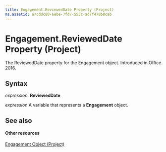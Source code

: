 ```yaml
---
title: Engagement.ReviewedDate Property (Project)
ms.assetid: a7cddc80-6ebe-7fd7-553c-ad7f478b8cab
---
```



# Engagement.ReviewedDate Property (Project)

The ReviewedDate property for the Engagement object. Introduced in Office 2016.


## Syntax

 _expression_. **ReviewedDate**

 _expression_ A variable that represents a **Engagement** object.


## See also


#### Other resources


[Engagement Object (Project)](engagement-object-project.md)

